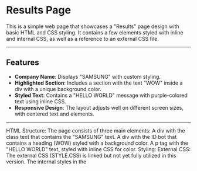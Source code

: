 # Results Page

This is a simple web page that showcases a "Results" page design with basic HTML and CSS styling. It contains a few elements styled with inline and internal CSS, as well as a reference to an external CSS file.

---

## Features

- **Company Name**: Displays "SAMSUNG" with custom styling.
- **Highlighted Section**: Includes a section with the text "WOW" inside a div with a unique background color.
- **Styled Text**: Contains a "HELLO WORLD" message with purple-colored text using inline CSS.
- **Responsive Design**: The layout adjusts well on different screen sizes, with centered text and elements.

---

HTML Structure:
The page consists of three main elements:
A div with the class text that contains the "SAMSUNG" text.
A div with the ID bot that contains a heading (WOW) styled with a background color.
A p tag with the "HELLO WORLD" text, styled with inline CSS for color.
Styling:
External CSS: The external CSS (STYLE.CSS) is linked but not yet fully utilized in this version. The internal styles in the <style> tag handle the basic design of the page.
Inline Styles: The inline style for the "HELLO WORLD" text sets its color to purple.
Future Improvements
External CSS Usage:

Consider utilizing the external STYLE.CSS file more extensively to apply consistent styling across the page.
Responsive Enhancements:

Add media queries in the STYLE.CSS file to ensure the page is responsive on all devices, particularly mobile.
Additional Styling:

Improve the visual design by incorporating animations, hover effects, or more complex layouts to make the page more dynamic.
JavaScript Interactivity:

Add JavaScript to make the page interactive, such as displaying dynamic content or handling user inputs.


